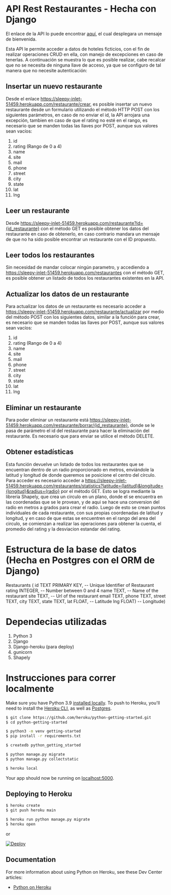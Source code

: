 # API Rest Restaurantes - Hecha con Django

El enlace de la API lo puede encontrar [aquí](https://sleepy-inlet-51459.herokuapp.com/), el cual desplegara un mensaje de bienvenida.

Esta API le permite acceder a datos de hoteles ficticios, con el fin de realizar operaciones CRUD en ella, con manejo de excepciones en caso de tenerlas.
A continuación se muestra lo que es posible realizar, cabe recalcar que no se necesita de ninguna llave de acceso, ya que se configuro de tal manera que no necesite autenticación:

## Insertar un nuevo restaurante
Desde el enlace https://sleepy-inlet-51459.herokuapp.com/restaurante/crear, es posible insertar un nuevo restaurante desde un formulario utilizando el método HTTP POST con los siguientes parámetros, en caso de no enviar el id, la API arrojara una excepción, tambien en caso de que el rating no esté en el rango, es necesario que se manden todas las llaves por POST, aunque sus valores sean vacíos:
1. id
2. rating (Rango de 0 a 4)
3. name
4. site
5. mail
6. phone
7. street
8. city
9. state
10. lat
11. lng

## Leer un restaurante
Desde https://sleepy-inlet-51459.herokuapp.com/restaurante?id={id_restaurante} con el método GET es posible obtener los datos del restaurante en caso de obtenerlo, en caso contrario mandara un mensaje de que no ha sido posible encontrar un restaurante con el ID propuesto.
## Leer todos los restaurantes
Sin necesidad de mandar colocar ningún parametro, y accediendo a https://sleepy-inlet-51459.herokuapp.com/restaurantes con el método GET, es posible obtener un listado de todos los restaurantes existentes en la API.

## Actualizar los datos de un restaurante
Para actualizar los datos de un restaurante es necesario acceder a https://sleepy-inlet-51459.herokuapp.com/restaurante/actualizar por medio del método POST con los siguientes datos, similar a la función para crear, es necesario que se manden todas las llaves por POST, aunque sus valores sean vacíos:
1. id
2. rating (Rango de 0 a 4)
3. name
4. site
5. mail
6. phone
7. street
8. city
9. state
10. lat
11. lng

## Eliminar un restaurante
Para poder eliminar un restaurante está https://sleepy-inlet-51459.herokuapp.com/restaurante/borrar/{id_restaurante}, donde se le pasa de parámetro el id del restaurante para hacer la eliminación del restaurante. Es necesario que para enviar se utilice el método DELETE.

## Obtener estadísticas
Esta función devuelve un listado de todos los restaurantes que se encuentran dentro de un radio proporcionado en metros, enviándole la latitud y longitud de donde queremos se posicione el centro del círculo. Para acceder es necesario acceder a https://sleepy-inlet-51459.herokuapp.com/restaurantes/statistics?latitude={latitud}&longitude={longitud}&radius={radio} por el método GET.
Esto se logra mediante la libreria Shapely, que crea un circulo en un plano, donde el se encuentra en las coordenadas que se le provean, y de aqui se hace una conversion del radio en metros a grados para crear el radio. Luego de esto se crean puntos individuales de cada restaurante, con sus propias coordenadas de latitud y longitud, y en caso de que estas se encuentren en el rango del area del circulo, se comienzan a realizar las operaciones para obtener la cuenta, el promedio del rating y la desviacion estandar del rating.


# Estructura de la base de datos (Hecha en Postgres con el ORM de Django)
Restaurants ( id TEXT PRIMARY KEY, -- Unique Identifier of Restaurant
            rating INTEGER, -- Number between 0 and 4
            name TEXT, -- Name of the restaurant
            site TEXT, -- Url of the restaurant
            email TEXT,
            phone TEXT,
            street TEXT,
            city TEXT,
            state TEXT,
            lat FLOAT, -- Latitude
            lng FLOAT) -- Longitude)
 
# Dependecias utilizadas
1. Python 3
2. Django
3. Django-heroku (para deploy)
4. gunicorn
5. Shapely


# Instrucciones para correr localmente

Make sure you have Python 3.9 [installed locally](https://docs.python-guide.org/starting/installation/). To push to Heroku, you'll need to install the [Heroku CLI](https://devcenter.heroku.com/articles/heroku-cli), as well as [Postgres](https://devcenter.heroku.com/articles/heroku-postgresql#local-setup).

```sh
$ git clone https://github.com/heroku/python-getting-started.git
$ cd python-getting-started

$ python3 -m venv getting-started
$ pip install -r requirements.txt

$ createdb python_getting_started

$ python manage.py migrate
$ python manage.py collectstatic

$ heroku local
```

Your app should now be running on [localhost:5000](http://localhost:5000/).

## Deploying to Heroku

```sh
$ heroku create
$ git push heroku main

$ heroku run python manage.py migrate
$ heroku open
```
or

[![Deploy](https://www.herokucdn.com/deploy/button.svg)](https://heroku.com/deploy)

## Documentation

For more information about using Python on Heroku, see these Dev Center articles:

- [Python on Heroku](https://devcenter.heroku.com/categories/python)
